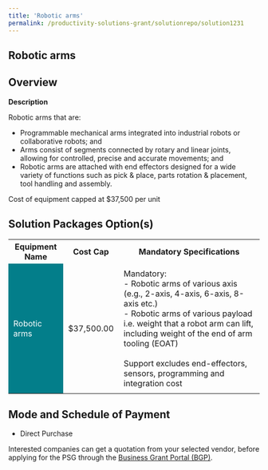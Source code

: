 ```yaml
---
title: 'Robotic arms'
permalink: /productivity-solutions-grant/solutionrepo/solution1231
---
```


## Robotic arms

## Overview

**Description**

Robotic arms that are:
- Programmable mechanical arms integrated into industrial robots or collaborative robots; and 
- Arms consist of segments connected by rotary and linear joints, allowing for controlled, precise and accurate movements; and
- Robotic arms are attached with end effectors designed for a wide variety of functions such as pick & place, parts rotation & placement, tool handling and assembly.  

Cost of equipment capped at $37,500 per unit

## Solution Packages Option(s)

<table>
<tr>
<th><b>Equipment Name</b></th>
<th><b>Cost Cap</b></th>
<th><b>Mandatory Specifications</b></th>
</tr>
<tr>
<td style='padding: 10px; background-color: #037E8A; color: #FFFFFF;'>Robotic arms</td>
<td style='padding: 10px;'>$37,500.00</td>
<td style='padding: 10px;'>Mandatory: <br>- Robotic arms of various axis (e.g., 2-axis, 4-axis, 6-axis, 8-axis etc.) <br>- Robotic arms of various payload i.e. weight that a robot arm can lift, including weight of the end of arm tooling (EOAT) <br><br>Support excludes end-effectors, sensors, programming and integration cost<br></td>
</tr>
</table>

## Mode and Schedule of Payment

 - Direct Purchase

Interested companies can get a quotation from your selected vendor, before applying for the PSG through the <a href='https://www.businessgrants.gov.sg/' target='_blank' rel='noopener'>Business Grant Portal (BGP)</a>.

<script src="/jquery/resize-tables.js"></script>
